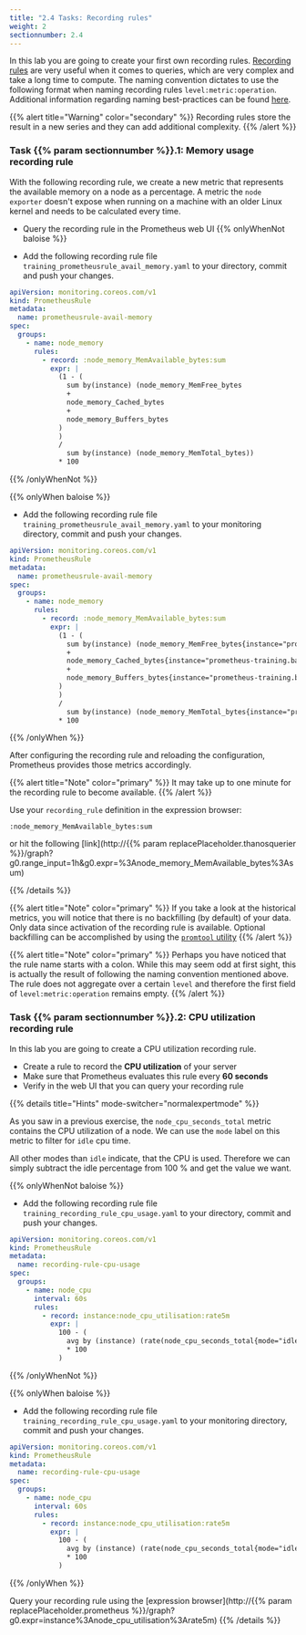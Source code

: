 ```yaml
---
title: "2.4 Tasks: Recording rules"
weight: 2
sectionnumber: 2.4
---
```


In this lab you are going to create your first own recording rules. [Recording rules](https://prometheus.io/docs/prometheus/latest/configuration/recording_rules/) are very useful when it comes to queries, which are very complex and take a long time to compute.
The naming convention dictates to use the following format when naming recording rules `level:metric:operation`. Additional information regarding naming best-practices can be found [here](https://prometheus.io/docs/practices/rules/#naming-and-aggregation).

{{% alert title="Warning" color="secondary" %}}
Recording rules store the result in a new series and they can add additional complexity.
{{% /alert %}}

### Task {{% param sectionnumber %}}.1: Memory usage recording rule

With the following recording rule, we create a new metric that represents the available memory on a node as a percentage. A metric the `node exporter` doesn't expose when running on a machine with an older Linux kernel and needs to be calculated every time.

* Query the recording rule in the Prometheus web UI
{{% onlyWhenNot baloise %}}

* Add the following recording rule file `training_prometheusrule_avail_memory.yaml` to your directory, commit and push your changes.

```yaml
apiVersion: monitoring.coreos.com/v1
kind: PrometheusRule
metadata:
  name: prometheusrule-avail-memory
spec:
  groups:
    - name: node_memory
      rules:
        - record: :node_memory_MemAvailable_bytes:sum
          expr: |
            (1 - (
              sum by(instance) (node_memory_MemFree_bytes
              +
              node_memory_Cached_bytes
              +
              node_memory_Buffers_bytes
            )
            )
            /
              sum by(instance) (node_memory_MemTotal_bytes))
            * 100
```
{{% /onlyWhenNot %}}

{{% onlyWhen baloise %}}

* Add the following recording rule file `training_prometheusrule_avail_memory.yaml` to your monitoring directory, commit and push your changes.

```yaml
apiVersion: monitoring.coreos.com/v1
kind: PrometheusRule
metadata:
  name: prometheusrule-avail-memory
spec:
  groups:
    - name: node_memory
      rules:
        - record: :node_memory_MemAvailable_bytes:sum
          expr: |
            (1 - (
              sum by(instance) (node_memory_MemFree_bytes{instance="prometheus-training.balgroupit.com:9100"}
              +
              node_memory_Cached_bytes{instance="prometheus-training.balgroupit.com:9100"}
              +
              node_memory_Buffers_bytes{instance="prometheus-training.balgroupit.com:9100"}
            )
            )
            /
              sum by(instance) (node_memory_MemTotal_bytes{instance="prometheus-training.balgroupit.com:9100"}))
            * 100
```
{{% /onlyWhen %}}

After configuring the recording rule and reloading the configuration, Prometheus provides those metrics accordingly.

{{% alert title="Note" color="primary" %}}
It may take up to one minute for the recording rule to become available.
{{% /alert %}}

Use your `recording_rule` definition in the expression browser:

```promql
:node_memory_MemAvailable_bytes:sum
```

or hit the following [link](http://{{% param replacePlaceholder.thanosquerier %}}/graph?g0.range_input=1h&g0.expr=%3Anode_memory_MemAvailable_bytes%3Asum)

{{% /details %}}

{{% alert title="Note" color="primary" %}}
If you take a look at the historical metrics, you will notice that there is no backfilling (by default) of your data. Only data since activation of the recording rule is available. Optional backfilling can be accomplished by using the [`promtool` utility](https://prometheus.io/docs/prometheus/latest/storage/#backfilling-for-recording-rules)
{{% /alert %}}

{{% alert title="Note" color="primary" %}}
Perhaps you have noticed that the rule name starts with a colon. While this may seem odd at first sight, this is actually the result of following the naming convention mentioned above. The rule does not aggregate over a certain `level` and therefore the first field of `level:metric:operation` remains empty.
{{% /alert %}}

### Task {{% param sectionnumber %}}.2: CPU utilization recording rule

In this lab you are going to create a CPU utilization recording rule.

* Create a rule to record the **CPU utilization** of your server
* Make sure that Prometheus evaluates this rule every **60 seconds**
* Verify in the web UI that you can query your recording rule

{{% details title="Hints" mode-switcher="normalexpertmode" %}}

As you saw in a previous exercise, the `node_cpu_seconds_total` metric contains the CPU utilization of a node. We can use the `mode` label on this metric to filter for `idle` cpu time.

All other modes than `idle` indicate, that the CPU is used. Therefore we can simply subtract the idle percentage from 100 % and get the value we want.


{{% onlyWhenNot baloise %}}

* Add the following recording rule file `training_recording_rule_cpu_usage.yaml` to your directory, commit and push your changes.

```yaml
apiVersion: monitoring.coreos.com/v1
kind: PrometheusRule
metadata:
  name: recording-rule-cpu-usage
spec:
  groups:
    - name: node_cpu
      interval: 60s
      rules:
        - record: instance:node_cpu_utilisation:rate5m
          expr: |
            100 - (
              avg by (instance) (rate(node_cpu_seconds_total{mode="idle"}[5m]))
              * 100
            )
```
{{% /onlyWhenNot %}}

{{% onlyWhen baloise %}}

* Add the following recording rule file `training_recording_rule_cpu_usage.yaml` to your monitoring directory, commit and push your changes.

```yaml
apiVersion: monitoring.coreos.com/v1
kind: PrometheusRule
metadata:
  name: recording-rule-cpu-usage
spec:
  groups:
    - name: node_cpu
      interval: 60s
      rules:
        - record: instance:node_cpu_utilisation:rate5m
          expr: |
            100 - (
              avg by (instance) (rate(node_cpu_seconds_total{mode="idle",instance="prometheus-training.balgroupit.com:9100"}[5m]))
              * 100
            )
```
{{% /onlyWhen %}}

Query your recording rule using the [expression browser](http://{{% param replacePlaceholder.prometheus %}}/graph?g0.expr=instance%3Anode_cpu_utilisation%3Arate5m)
{{% /details %}}
